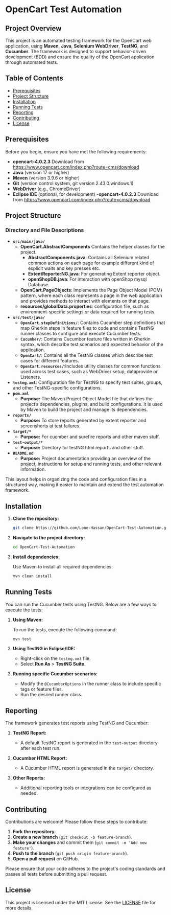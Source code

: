 # OpenCart Test Automation

## Project Overview

This project is an automated testing framework for the OpenCart web application, using **Maven**, **Java**, **Selenium WebDriver**, **TestNG**, and **Cucumber**. The framework is designed to support behavior-driven development (BDD) and ensure the quality of the OpenCart application through automated tests.

## Table of Contents
- [Prerequisites](#prerequisites)
- [Project Structure](#project-structure)
- [Installation](#installation)
- [Running Tests](#running-tests)
- [Reporting](#reporting)
- [Contributing](#contributing)
- [License](#license)

## Prerequisites

Before you begin, ensure you have met the following requirements:
- **opencart-4.0.2.3** Download from https://www.opencart.com/index.php?route=cms/download
- **Java** (version 17 or higher)
- **Maven** (version 3.9.6 or higher)
- **Git** (version control system, git version 2.43.0.windows.1)
- **WebDriver** (e.g., ChromeDriver)
- **Eclipse IDE** (optional, for development)
-**opencart-4.0.2.3** Download from https://www.opencart.com/index.php?route=cms/download
## Project Structure


### **Directory and File Descriptions**

- **`src/main/java/`**
  - **OpenCart.AbstractComponents** Contains the helper classes for the project.
    - **AbstractComponents.java**:  Contains all Selenium related common actions on each page for example different kind of explicit waits and key presses etc.
    - **ExtentReporterNG.java**: For generating Extent reporter object.
    - **openShopDB.java**: For interaction with openShop mysql Database.
  - **OpenCart.PageObjects**: Implements the Page Object Model (POM) pattern, where each class represents a page in the web application and provides methods to interact with elements on that page.
  - **resources/globalData.properties**:  configuration file, such as environment-specific settings or data required for running tests.
- **`src/test/java/`**
  - **`OpenCart.stepDefinitions/`**: Contains Cucumber step definitions that map Gherkin steps in feature files to code and contains TestNG runner classes to configure and execute Cucumber tests.
  - **`Cucumber/`**: Contains Cucumber feature files written in Gherkin syntax, which describe test scenarios and expected behavior of the application.
  - **`OpenCart/`**: Contains all the TestNG classes which describe test cases for different features.
  - **`OpenCart.resources/`**:Includes utility classes for common functions used across test cases, such as WebDriver setup, dataprovide or Listeners.
- **`testng.xml`**: Configuration file for TestNG to specify test suites, groups, and other TestNG-specific configurations.
- **`pom.xml`**
  - **Purpose:** The Maven Project Object Model file that defines the project’s dependencies, plugins, and build configurations. It is used by Maven to build the project and manage its dependencies.
- **`reports/`**
  - **Purpose:** To store reports generated by extent reporter and screenshorts at test failures.
- **`target/*`**
  - **Purpose:** For cucmber and surefire reports and other maven stuff.
- **`test-output/*`**
  - **Purpose:** Directory for testNG html reports and other stuff.
- **`README.md`**
  - **Purpose:** Project documentation providing an overview of the project, instructions for setup and running tests, and other relevant information.

This layout helps in organizing the code and configuration files in a structured way, making it easier to maintain and extend the test automation framework.

## Installation

1. **Clone the repository:**

    ```bash
    git clone https://github.com/Lone-Hassan/OpenCart-Test-Automation.git
    ```

2. **Navigate to the project directory:**

    ```bash
    cd OpenCart-Test-Automation
    ```

3. **Install dependencies:**

    Use Maven to install all required dependencies:

    ```bash
    mvn clean install
    ```

## Running Tests

You can run the Cucumber tests using TestNG. Below are a few ways to execute the tests:

1. **Using Maven:**

    To run the tests, execute the following command:

    ```bash
    mvn test
    ```

2. **Using TestNG in Eclipse/IDE:**

    - Right-click on the `testng.xml` file.
    - Select **Run As** > **TestNG Suite**.

3. **Running specific Cucumber scenarios:**

    - Modify the `@CucumberOptions` in the runner class to include specific tags or feature files.
    - Run the desired runner class.

## Reporting

The framework generates test reports using TestNG and Cucumber:

1. **TestNG Report:**
   - A default TestNG report is generated in the `test-output` directory after each test run.

2. **Cucumber HTML Report:**
   - A Cucumber HTML report is generated in the `target/` directory.

3. **Other Reports:**
   - Additional reporting tools or integrations can be configured as needed.

## Contributing

Contributions are welcome! Please follow these steps to contribute:

1. **Fork the repository.**
2. **Create a new branch** (`git checkout -b feature-branch`).
3. **Make your changes** and commit them (`git commit -m 'Add new feature'`).
4. **Push to the branch** (`git push origin feature-branch`).
5. **Open a pull request** on GitHub.

Please ensure that your code adheres to the project's coding standards and passes all tests before submitting a pull request.

## License

This project is licensed under the MIT License. See the [LICENSE](LICENSE) file for more details.

